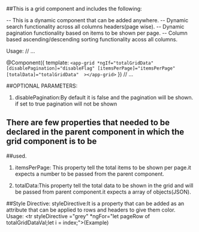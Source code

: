 ##This is a grid component and includes the following:

-- This is a dynamic component that can be added anywhere.
-- Dynamic search functionality across all columns headers(page wise).
-- Dynamic pagination functionality based on items to be shown per page.
-- Column based  ascending/descending sorting functionality acoss all columns.



Usage:
// ...

@Component({
  template: `
    <app-grid *ngIf="totalGridData" [disablePagination]="disableFlag" [itemsPerPage]="itemsPerPage" [totalData]="totalGridData"  ></app-grid>
  `
})
// ...

##OPTIONAL PARAMETERS:
  1) disablePagination:By default it is false and the pagination will be shown. if set to true pagination will not be shown
  

## There are few properties that needed to be declared in the parent component in which the grid component is to be
##used.
  1) itemsPerPage: This property tell the total items to be shown per page.it expects a number to be passed from the parent component.

  2) totalData:This property tell the total data to be shown in the grid and will be passed from parent component.it expects a array of objects(JSON).

##Style Directive:
    styleDirective:It is a property that can be added as an attribute that can be applied to rows and headers to give them color.  
    Usage:
       <tr  styleDirective ="grey" *ngFor="let pageRow of totalGridDataVal;let i  = index;">(Example)
